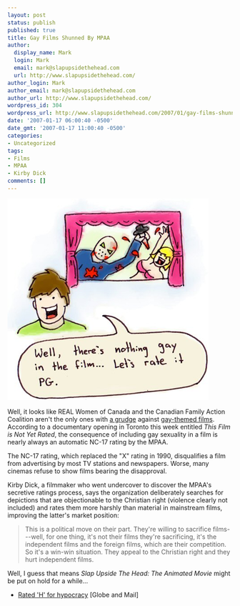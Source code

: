 ```yaml
---
layout: post
status: publish
published: true
title: Gay Films Shunned By MPAA
author:
  display_name: Mark
  login: Mark
  email: mark@slapupsidethehead.com
  url: http://www.slapupsidethehead.com/
author_login: Mark
author_email: mark@slapupsidethehead.com
author_url: http://www.slapupsidethehead.com/
wordpress_id: 304
wordpress_url: http://www.slapupsidethehead.com/2007/01/gay-films-shunned-by-mpaa/
date: '2007-01-17 06:00:40 -0500'
date_gmt: '2007-01-17 11:00:40 -0500'
categories:
- Uncategorized
tags:
- Films
- MPAA
- Kirby Dick
comments: []
---
```

![Film Ratings](/wp-content/media/2007/01/film_ratings.jpg)

Well, it looks like REAL Women of Canada and the Canadian Family Action Coalition aren't the only ones with [a grudge](http://www.slapupsidethehead.com/2006/12/nhl-film/ "I wonder how their NHL boycott is going?") against [gay-themed films](http://www.slapupsidethehead.com/2006/09/gay-film-festival/ "Gwen sure hates those gay films"). According to a documentary opening in Toronto this week entitled _This Film is Not Yet Rated_, the consequence of including gay sexuality in a film is nearly always an automatic NC-17 rating by the MPAA.

The NC-17 rating, which replaced the "X" rating in 1990, disqualifies a film from advertising by most TV stations and newspapers. Worse, many cinemas refuse to show films bearing the disapproval.

Kirby Dick, a filmmaker who went undercover to discover the MPAA's secretive ratings process, says the organization deliberately searches for depictions that are objectionable to the Christian right (violence clearly not included) and rates them more harshly than material in mainstream films, improving the latter's market position:

> This is a political move on their part. They're willing to sacrifice films---well, for one thing, it's not their films they're sacrificing, it's the independent films and the foreign films, which are their competition. So it's a win-win situation. They appeal to the Christian right and they hurt independent films.

Well, I guess that means _Slap Upside The Head: The Animated Movie_ might be put on hold for a while...

- [Rated 'H' for hypocracy](http://www.theglobeandmail.com/servlet/story/RTGAM.20070116.wxrated16/BNStory/Entertainment/home) [Globe and Mail]
